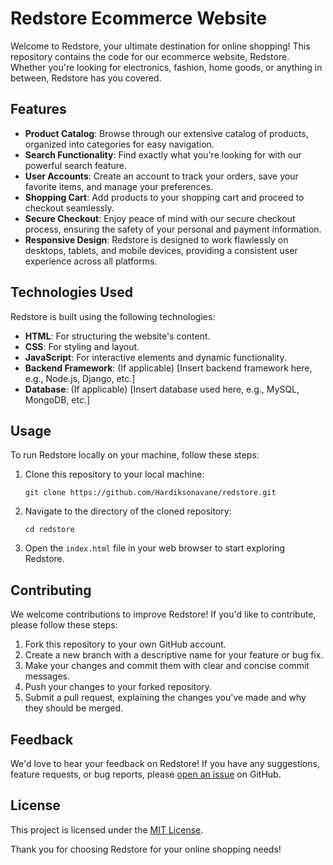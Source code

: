 # Redstore Ecommerce Website

Welcome to Redstore, your ultimate destination for online shopping! This repository contains the code for our ecommerce website, Redstore. Whether you're looking for electronics, fashion, home goods, or anything in between, Redstore has you covered.

## Features

- **Product Catalog**: Browse through our extensive catalog of products, organized into categories for easy navigation.
- **Search Functionality**: Find exactly what you're looking for with our powerful search feature.
- **User Accounts**: Create an account to track your orders, save your favorite items, and manage your preferences.
- **Shopping Cart**: Add products to your shopping cart and proceed to checkout seamlessly.
- **Secure Checkout**: Enjoy peace of mind with our secure checkout process, ensuring the safety of your personal and payment information.
- **Responsive Design**: Redstore is designed to work flawlessly on desktops, tablets, and mobile devices, providing a consistent user experience across all platforms.

## Technologies Used

Redstore is built using the following technologies:

- **HTML**: For structuring the website's content.
- **CSS**: For styling and layout.
- **JavaScript**: For interactive elements and dynamic functionality.
- **Backend Framework**: (If applicable) [Insert backend framework here, e.g., Node.js, Django, etc.]
- **Database**: (If applicable) [Insert database used here, e.g., MySQL, MongoDB, etc.]

## Usage

To run Redstore locally on your machine, follow these steps:

1. Clone this repository to your local machine:

    ```
    git clone https://github.com/Hardiksonavane/redstore.git
    ```

2. Navigate to the directory of the cloned repository:

    ```
    cd redstore
    ```

3. Open the `index.html` file in your web browser to start exploring Redstore.

## Contributing

We welcome contributions to improve Redstore! If you'd like to contribute, please follow these steps:

1. Fork this repository to your own GitHub account.
2. Create a new branch with a descriptive name for your feature or bug fix.
3. Make your changes and commit them with clear and concise commit messages.
4. Push your changes to your forked repository.
5. Submit a pull request, explaining the changes you've made and why they should be merged.

## Feedback

We'd love to hear your feedback on Redstore! If you have any suggestions, feature requests, or bug reports, please [open an issue](https://github.com/your_username/redstore/issues) on GitHub.

## License

This project is licensed under the [MIT License](LICENSE).

Thank you for choosing Redstore for your online shopping needs!

